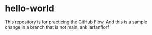 # hello-world
This repository is for practicing the GitHub Flow.
And this is a sample change in a branch that is not main.
ank larfanflorf
